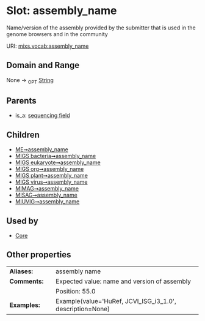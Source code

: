 
# Slot: assembly_name


Name/version of the assembly provided by the submitter that is used in the genome browsers and in the community

URI: [mixs.vocab:assembly_name](https://w3id.org/mixs/vocab/assembly_name)


## Domain and Range

None ->  <sub>OPT</sub> [String](types/String.md)

## Parents

 *  is_a: [sequencing field](sequencing_field.md)

## Children

 *  [ME➞assembly_name](ME_assembly_name.md)
 *  [MIGS bacteria➞assembly_name](MIGS_bacteria_assembly_name.md)
 *  [MIGS eukaryote➞assembly_name](MIGS_eukaryote_assembly_name.md)
 *  [MIGS org➞assembly_name](MIGS_org_assembly_name.md)
 *  [MIGS plant➞assembly_name](MIGS_plant_assembly_name.md)
 *  [MIGS virus➞assembly_name](MIGS_virus_assembly_name.md)
 *  [MIMAG➞assembly_name](MIMAG_assembly_name.md)
 *  [MISAG➞assembly_name](MISAG_assembly_name.md)
 *  [MIUVIG➞assembly_name](MIUVIG_assembly_name.md)

## Used by

 * [Core](Core.md)

## Other properties

|  |  |  |
| --- | --- | --- |
| **Aliases:** | | assembly name |
| **Comments:** | | Expected value: name and version of assembly |
|  | | Position: 55.0 |
| **Examples:** | | Example(value='HuRef, JCVI_ISG_i3_1.0', description=None) |

